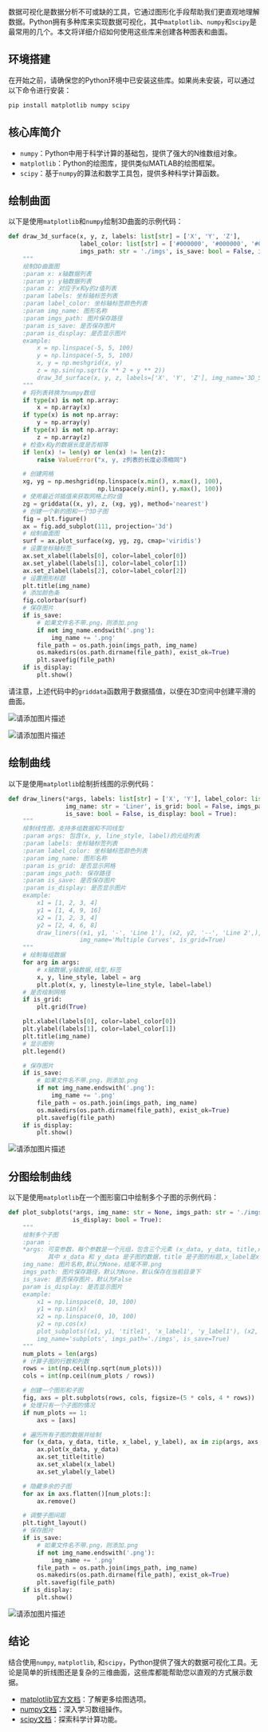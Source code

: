 ﻿数据可视化是数据分析不可或缺的工具，它通过图形化手段帮助我们更直观地理解数据。Python拥有多种库来实现数据可视化，其中`matplotlib`、`numpy`和`scipy`是最常用的几个。本文将详细介绍如何使用这些库来创建各种图表和曲面。

## 环境搭建

在开始之前，请确保您的Python环境中已安装这些库。如果尚未安装，可以通过以下命令进行安装：

```bash
pip install matplotlib numpy scipy
```

## 核心库简介

- `numpy`：Python中用于科学计算的基础包，提供了强大的N维数组对象。
- `matplotlib`：Python的绘图库，提供类似MATLAB的绘图框架。
- `scipy`：基于`numpy`的算法和数学工具包，提供多种科学计算函数。

## 绘制曲面

以下是使用`matplotlib`和`numpy`绘制3D曲面的示例代码：

```python
def draw_3d_surface(x, y, z, labels: list[str] = ['X', 'Y', 'Z'],
                    label_color: list[str] = ['#000000', '#000000', '#000000'], img_name='3D_Surface',
                    imgs_path: str = './imgs', is_save: bool = False, is_display: bool = True):
    """
    绘制3D曲面图
    :param x: x轴数据列表
    :param y: y轴数据列表
    :param z: 对应于x和y的z值列表
    :param labels: 坐标轴标签列表
    :param label_color: 坐标轴标签颜色列表
    :param img_name: 图形名称
    :param imgs_path: 图片保存路径
    :param is_save: 是否保存图片
    :param is_display: 是否显示图片
    example:
        x = np.linspace(-5, 5, 100)
        y = np.linspace(-5, 5, 100)
        x, y = np.meshgrid(x, y)
        z = np.sin(np.sqrt(x ** 2 + y ** 2))
        draw_3d_surface(x, y, z, labels=['X', 'Y', 'Z'], img_name='3D_Surface', is_save=True)
    """
    # 将列表转换为numpy数组
    if type(x) is not np.array:
        x = np.array(x)
    if type(x) is not np.array:
        y = np.array(y)
    if type(x) is not np.array:
        z = np.array(z)
    # 检查x和y的数据长度是否相等
    if len(x) != len(y) or len(x) != len(z):
        raise ValueError("x, y, z列表的长度必须相同")

    # 创建网格
    xg, yg = np.meshgrid(np.linspace(x.min(), x.max(), 100),
                         np.linspace(y.min(), y.max(), 100))
    # 使用最近邻插值来获取网格上的z值
    zg = griddata((x, y), z, (xg, yg), method='nearest')
    # 创建一个新的图和一个3D子图
    fig = plt.figure()
    ax = fig.add_subplot(111, projection='3d')
    # 绘制曲面图
    surf = ax.plot_surface(xg, yg, zg, cmap='viridis')
    # 设置坐标轴标签
    ax.set_xlabel(labels[0], color=label_color[0])
    ax.set_ylabel(labels[1], color=label_color[1])
    ax.set_zlabel(labels[2], color=label_color[2])
    # 设置图形标题
    plt.title(img_name)
    # 添加颜色条
    fig.colorbar(surf)
    # 保存图片
    if is_save:
        # 如果文件名不带.png，则添加.png
        if not img_name.endswith('.png'):
            img_name += '.png'
        file_path = os.path.join(imgs_path, img_name)
        os.makedirs(os.path.dirname(file_path), exist_ok=True)
        plt.savefig(file_path)
    if is_display:
        plt.show()

```

请注意，上述代码中的`griddata`函数用于数据插值，以便在3D空间中创建平滑的曲面。


![请添加图片描述](https://i-blog.csdnimg.cn/direct/e65851a868c741d08ee472b7efcfd84c.png)

​![请添加图片描述](https://i-blog.csdnimg.cn/direct/1f18a8011de1497282fa81ef7d3fe2f6.png)


## 绘制曲线

以下是使用`matplotlib`绘制折线图的示例代码：

```python
def draw_liners(*args, labels: list[str] = ['X', 'Y'], label_color: list[str] = ['#000000', '#000000'],
                img_name: str = 'Liner', is_grid: bool = False, imgs_path: str = './imgs',
                is_save: bool = False, is_display: bool = True):
    """
    绘制线性图，支持多组数据和不同线型
    :param args: 包含(x, y, line_style, label)的元组列表
    :param labels: 坐标轴标签列表
    :param label_color: 坐标轴标签颜色列表
    :param img_name: 图形名称
    :param is_grid: 是否显示网格
    :param imgs_path: 保存路径
    :param is_save: 是否保存图片
    :param is_display: 是否显示图片
    example:
        x1 = [1, 2, 3, 4]
        y1 = [1, 4, 9, 16]
        x2 = [1, 2, 3, 4]
        y2 = [2, 4, 6, 8]
        draw_liners((x1, y1, '-', 'Line 1'), (x2, y2, '--', 'Line 2',), labels=['Time', 'Value'],
                    img_name='Multiple Curves', is_grid=True)
    """
    # 绘制每组数据
    for arg in args:
        # x轴数据,y轴数据,线型,标签
        x, y, line_style, label = arg
        plt.plot(x, y, linestyle=line_style, label=label)
    # 是否绘制网格
    if is_grid:
        plt.grid(True)

    plt.xlabel(labels[0], color=label_color[0])
    plt.ylabel(labels[1], color=label_color[1])
    plt.title(img_name)
    # 显示图例
    plt.legend()

    # 保存图片
    if is_save:
        # 如果文件名不带.png，则添加.png
        if not img_name.endswith('.png'):
            img_name += '.png'
        file_path = os.path.join(imgs_path, img_name)
        os.makedirs(os.path.dirname(file_path), exist_ok=True)
        plt.savefig(file_path)
    if is_display:
        plt.show()

```
![请添加图片描述](https://i-blog.csdnimg.cn/direct/728380ad4ca944658796a7a0d2f03528.png)

## 分图绘制曲线

以下是使用`matplotlib`在一个图形窗口中绘制多个子图的示例代码：

```python
def plot_subplots(*args, img_name: str = None, imgs_path: str = './imgs', is_save: bool = False,
                  is_display: bool = True):
    """
    绘制多个子图
    :param :
    *args: 可变参数，每个参数是一个元组，包含三个元素 (x_data, y_data, title,x_label,y_label)，
           其中 x_data 和 y_data 是子图的数据，title 是子图的标题,x_label是x轴名称,y_label是y轴名称。
    img_name: 图片名称,默认为None，结尾不带.png
    imgs_path: 图片保存路径，默认为None，默认保存在当前目录下
    is_save: 是否保存图片，默认为False
    param is_display: 是否显示图片
    example:
        x1 = np.linspace(0, 10, 100)
        y1 = np.sin(x)
        x2 = np.linspace(0, 10, 100)
        y2 = np.cos(x)
        plot_subplots((x1, y1, 'title1', 'x_label1', 'y_label1'), (x2, y2, 'title2', 'x_label2', 'y_label2'),
        img_name='subplots', imgs_path='./imgs', is_save=True)
    """
    num_plots = len(args)
    # 计算子图的行数和列数
    rows = int(np.ceil(np.sqrt(num_plots)))
    cols = int(np.ceil(num_plots / rows))

    # 创建一个图形和子图
    fig, axs = plt.subplots(rows, cols, figsize=(5 * cols, 4 * rows))
    # 处理只有一个子图的情况
    if num_plots == 1:
        axs = [axs]

    # 遍历所有子图的数据并绘制
    for (x_data, y_data, title, x_label, y_label), ax in zip(args, axs.flatten()):
        ax.plot(x_data, y_data)
        ax.set_title(title)
        ax.set_xlabel(x_label)
        ax.set_ylabel(y_label)

    # 隐藏多余的子图
    for ax in axs.flatten()[num_plots:]:
        ax.remove()

    # 调整子图间距
    plt.tight_layout()
    # 保存图片
    if is_save:
        # 如果文件名不带.png，则添加.png
        if not img_name.endswith('.png'):
            img_name += '.png'
        file_path = os.path.join(imgs_path, img_name)
        os.makedirs(os.path.dirname(file_path), exist_ok=True)
        plt.savefig(file_path)
    if is_display:
        plt.show()

```
![请添加图片描述](https://i-blog.csdnimg.cn/direct/82e3cb4c3b714b53bde1876719075834.png)


## 结论

结合使用`numpy`, `matplotlib`, 和`scipy`，Python提供了强大的数据可视化工具。无论是简单的折线图还是复杂的三维曲面，这些库都能帮助您以直观的方式展示数据。

- [matplotlib官方文档](https://matplotlib.org/)：了解更多绘图选项。
- [numpy文档](https://numpy.org/doc/stable/)：深入学习数组操作。
- [scipy文档](https://docs.scipy.org/doc/scipy/reference/)：探索科学计算功能。


